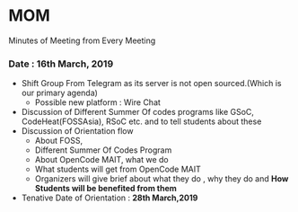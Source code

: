 # MOM
Minutes of Meeting from Every Meeting

### Date : 16th March, 2019 
- Shift Group From Telegram as its server is not open sourced.(Which is our primary agenda) 
  - Possible new platform : Wire Chat
- Discussion of Different Summer Of codes programs like GSoC, CodeHeat(FOSSAsia), RSoC etc. and to tell students about these
- Discussion of Orientation flow 
   - About FOSS, 
   - Different Summer Of Codes Program
   - About OpenCode MAIT, what we do 
   - What students will get from OpenCode MAIT
   - Organizers will give brief about what they do , why they do and **How Students will be benefited from them**
- Tenative Date of Orientation : **28th March,2019**
